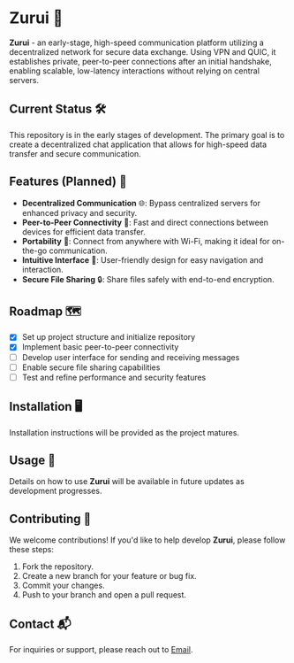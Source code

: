 # Zurui 🚀

**Zurui** - an early-stage, high-speed communication platform utilizing a decentralized network for secure data exchange. Using VPN and QUIC, it establishes private, peer-to-peer connections after an initial handshake, enabling scalable, low-latency interactions without relying on central servers.

## Current Status 🛠️

This repository is in the early stages of development. The primary goal is to create a decentralized chat application that allows for high-speed data transfer and secure communication.

## Features (Planned) 🌟

- **Decentralized Communication** 🌐: Bypass centralized servers for enhanced privacy and security.
- **Peer-to-Peer Connectivity** 🔗: Fast and direct connections between devices for efficient data transfer.
- **Portability** 📱: Connect from anywhere with Wi-Fi, making it ideal for on-the-go communication.
- **Intuitive Interface** 🎨: User-friendly design for easy navigation and interaction.
- **Secure File Sharing** 🔒: Share files safely with end-to-end encryption.

## Roadmap 🗺️

- [x] Set up project structure and initialize repository
- [x] Implement basic peer-to-peer connectivity
- [ ] Develop user interface for sending and receiving messages
- [ ] Enable secure file sharing capabilities
- [ ] Test and refine performance and security features

## Installation 🖥️

Installation instructions will be provided as the project matures.

## Usage 📖

Details on how to use **Zurui** will be available in future updates as development progresses.

## Contributing 🤝

We welcome contributions! If you'd like to help develop **Zurui**, please follow these steps:

1. Fork the repository.
2. Create a new branch for your feature or bug fix.
3. Commit your changes.
4. Push to your branch and open a pull request.

## Contact 📬

For inquiries or support, please reach out to [Email](mailto:akzestia@gmail.com).
